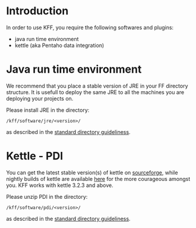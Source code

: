 # Introduction #
In order to use KFF, you require the following softwares and plugins:
  * java run time environment
  * kettle (aka Pentaho data integration)

# Java run time environment #
We recommend that you place a stable version of JRE in your FF directory structure. It is usefull to deploy the same JRE to all the machines you are deploying your projects on.

Please install JRE in the directory:
```
/kff/software/jre/<version>/
```
as described in the [standard directory guideliness](StandardsDirectory.md).

# Kettle - PDI #
You can get the latest stable version(s) of kettle on [sourceforge](http://sourceforge.net/projects/pentaho/), while nightly builds of kettle are available [here](http://ci.pentaho.com/) for the more courageous amongst you. KFF works with kettle 3.2.3 and above.

Please unzip PDI in the directory:
```
/kff/software/pdi/<version>/
```
as described in the [standard directory guideliness](StandardsDirectory.md).